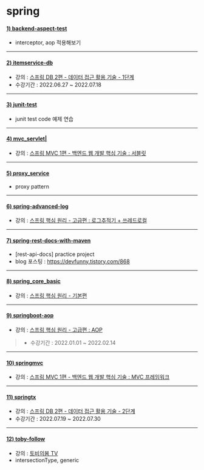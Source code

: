 # spring

#### [1) backend-aspect-test](https://github.com/seohaem/2021to2022/tree/master/spring/backend-aspect-test)
- interceptor, aop 적용해보기

---

#### [2) itemservice-db](https://github.com/seohaem/2021to2022/tree/master/spring/itemservice-db)
- 강의 : [스프링 DB 2편 - 데이터 접근 활용 기술 - 1단계](https://www.inflearn.com/course/%EC%8A%A4%ED%94%84%EB%A7%81-db-2)   
- 수강기간 : 2022.06.27 ~ 2022.07.18

---

#### [3) junit-test](https://github.com/seohaem/2021to2022/tree/master/spring/junit-test)
- junit test code 예제 연습 

---

#### [4) mvc_servlet|](https://github.com/seohaem/2021to2022/tree/master/spring/mvc_servlet)
- 강의 : [스프링 MVC 1편 - 백엔드 웹 개발 핵심 기술 : 서블릿](https://www.inflearn.com/course/%EC%8A%A4%ED%94%84%EB%A7%81-mvc-1)

---

#### [5) proxy_service](https://github.com/seohaem/2021to2022/tree/master/spring/proxy_service)
- proxy pattern

---

#### [6) spring-advanced-log](https://github.com/seohaem/2021to2022/tree/master/spring/spring-advanced-log)
- 강의 : [스프링 핵심 원리 - 고급편 : 로그추적기 + 쓰레드로컬](https://www.inflearn.com/course/%EC%8A%A4%ED%94%84%EB%A7%81-%ED%95%B5%EC%8B%AC-%EC%9B%90%EB%A6%AC-%EA%B3%A0%EA%B8%89%ED%8E%B8)

---

#### [7) spring-rest-docs-with-maven](https://github.com/seohaem/2021to2022/tree/master/spring/spring-rest-docs-with-maven)
- [rest-api-docs] practice project    
- blog 포스팅 : https://devfunny.tistory.com/868

---

#### [8) spring_core_basic](https://github.com/seohaem/2021to2022/tree/master/spring/spring_core_basic)
- 강의 : [스프링 핵심 원리 - 기본편](https://www.inflearn.com/course/%EC%8A%A4%ED%94%84%EB%A7%81-%ED%95%B5%EC%8B%AC-%EC%9B%90%EB%A6%AC-%EA%B8%B0%EB%B3%B8%ED%8E%B8)

---

#### [9) springboot-aop](https://github.com/seohaem/2021to2022/tree/master/spring/springboot-aop)
- 강의 : [스프링 핵심 원리 - 고급편 : AOP](https://www.inflearn.com/course/%EC%8A%A4%ED%94%84%EB%A7%81-%ED%95%B5%EC%8B%AC-%EC%9B%90%EB%A6%AC-%EA%B3%A0%EA%B8%89%ED%8E%B8)    
>- 수강기간 : 2022.01.01 ~ 2022.02.14

---

#### [10) springmvc](https://github.com/seohaem/2021to2022/tree/master/spring/springmvc)
- 강의 : [스프링 MVC 1편 - 백엔드 웹 개발 핵심 기술 : MVC 프레임워크](https://www.inflearn.com/course/%EC%8A%A4%ED%94%84%EB%A7%81-mvc-1)

---

#### [11) springtx](https://github.com/seohaem/2021to2022/tree/master/spring/springtx)
- 강의 : [스프링 DB 2편 - 데이터 접근 활용 기술 - 2단계](https://www.inflearn.com/course/%EC%8A%A4%ED%94%84%EB%A7%81-db-2)   
- 수강기간 : 2022.07.19 ~ 2022.07.30

---

#### [12) toby-follow](https://github.com/seohaem/2021to2022/tree/master/spring/toby-follow)
- 강의 : [토비의봄 TV](https://www.youtube.com/watch?v=01sdXvZSjcI&list=PLv-xDnFD-nnmof-yoZQN8Fs2kVljIuFyC&index=15)    
- intersectionType, generic


